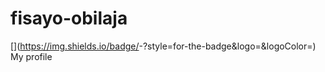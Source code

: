 # fisayo-obilaja
[<Badge Name>](https://img.shields.io/badge/<Badge Text>-<Background Color>?style=for-the-badge&logo=<Icon Name>&logoColor=<Logo Color>)
My profile
